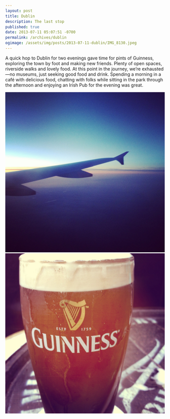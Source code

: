 ```yaml
---
layout: post
title: Dublin
description: The last stop
published: true
date: 2013-07-11 05:07:51 -0700
permalink: /archives/dublin
ogimage: /assets/img/posts/2013-07-11-dublin/IMG_8130.jpeg
---
```

A quick hop to Dublin for two evenings gave time for pints of Guinness, exploring the town by foot and making new friends. Plenty of open spaces, riverside walks and lovely food. At this point in the journey, we’re exhausted—no museums, just seeking good food and drink. Spending a morning in a café with delicious food, chatting with folks while sitting in the park through the afternoon and enjoying an Irish Pub for the evening was great.

![Sunset flight][1] 
![Pint][2]

[1]: /assets/img/posts/2013-07-11-dublin/IMG_8130.jpeg
[2]: /assets/img/posts/2013-07-11-dublin/IMG_8141.jpeg
